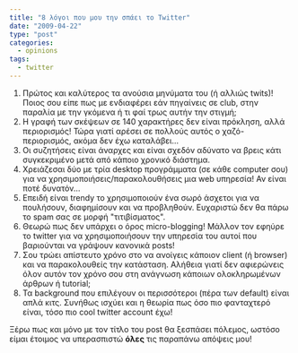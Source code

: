 ```yaml
---
title: "8 λόγοι που μου την σπάει το Twitter"
date: "2009-04-22"
type: "post"
categories:
  - opinions
tags:
  - twitter
---
```


1. Πρώτος και καλύτερος τα ανούσια μηνύματα του (ή αλλιώς twits)! Ποιος σου είπε πως με ενδιαφέρει εάν πηγαίνεις σε club, στην παραλία με την γκόμενα ή τι φαί τρως αυτήν την στιγμή;
2. Η γραφή των σκέψεων σε 140 χαρακτήρες δεν είναι πρόκληση, αλλά περιορισμός! Τώρα γιατί αρέσει σε πολλούς αυτός ο χαζό-περιορισμός, ακόμα δεν έχω καταλάβει...
3. Οι συζητήσεις είναι άναρχες και είναι σχεδόν αδύνατο να βρεις κάτι συγκεκριμένο μετά από κάποιο χρονικό διάστημα.
4. Χρειάζεσαι δύο με τρία desktop προγράμματα (σε κάθε computer σου) για να χρησιμοποιήσεις/παρακολουθήσεις μια web υπηρεσία! Αν είναι ποτέ δυνατόν...
5. Επειδή είναι trendy το χρησιμοποιούν ένα σωρό άσχετοι για να πουλήσουν, διαφημίσουν και να προβληθούν. Ευχαριστώ δεν θα πάρω το spam σας σε μορφή "τιτιβίσματος".
6. Θεωρώ πως δεν υπάρχει ο όρος micro-blogging! Μάλλον τον εφηύρε το twitter για να χρησιμοποιήσουν την υπηρεσία του αυτοί που βαριούνται να γράψουν κανονικά posts!
7. Σου τρώει απίστευτο χρόνο στο να ανοίγεις κάποιον client (ή browser) και να παρακολουθείς την κατάσταση. Αλήθεια γιατί δεν αφιερώνεις όλον αυτόν τον χρόνο σου στη ανάγνωση κάποιων ολοκληρωμένων άρθρων ή tutorial;
8. Τα background που επιλέγουν οι περισσότεροι (πέρα των default) είναι απλά κιτς. Συνήθως ισχύει και η θεωρία πως όσο πιο φανταχτερό είναι, τόσο πιο cool twitter account έχω!

Ξέρω πως και μόνο με τον τίτλο του post θα ξεσπάσει πόλεμος, ωστόσο είμαι έτοιμος να υπερασπιστώ **όλες** τις παραπάνω απόψεις μου!
